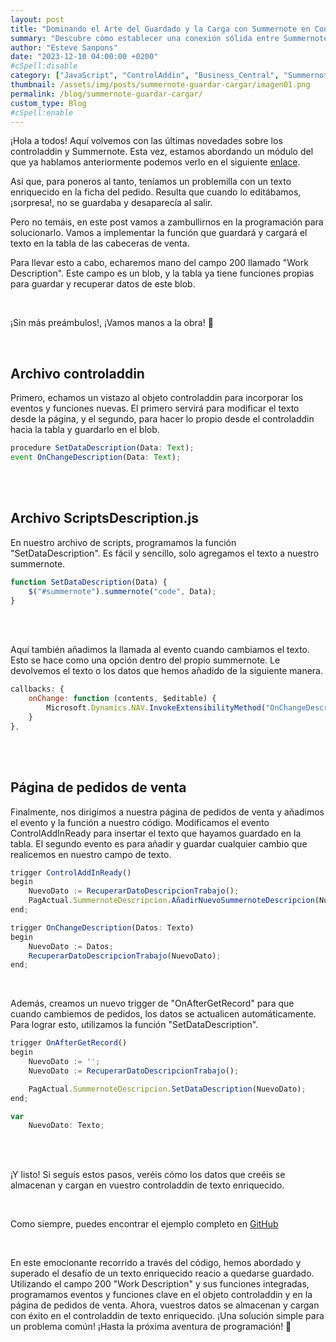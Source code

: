 ```yaml
---
layout: post
title: "Dominando el Arte del Guardado y la Carga con Summernote en ControlAddIn de Business Central"
summary: "Descubre cómo establecer una conexión sólida entre Summernote y la tabla de cabeceras de venta en Business Central. Este artículo te guiará paso a paso para garantizar que cada edición que realices en este editor de texto enriquecido se guarde y cargue de manera eficiente."
author: "Esteve Sanpons"
date: "2023-12-10 04:00:00 +0200"
#cSpell:disable
category: ["JavaScript", "ControlAddin", "Business_Central", "Summernote"]
thumbnail: /assets/img/posts/summernote-guardar-cargar/imagen01.png
permalink: /blog/summernote-guardar-cargar/
custom_type: Blog
#cSpell:enable
---
```


¡Hola a todos! Aquí volvemos con las últimas novedades sobre los controladdin y Summernote. Esta vez, estamos abordando un módulo del que ya hablamos anteriormente podemos verlo en el siguiente [enlace](/categorias/Summernote/).

Así que, para poneros al tanto, teníamos un problemilla con un texto enriquecido en la ficha del pedido. Resulta que cuando lo editábamos, ¡sorpresa!, no se guardaba y desaparecía al salir.

Pero no temáis, en este post vamos a zambullirnos en la programación para solucionarlo. Vamos a implementar la función que guardará y cargará el texto en la tabla de las cabeceras de venta.

Para llevar esto a cabo, echaremos mano del campo 200 llamado "Work Description". Este campo es un blob, y la tabla ya tiene funciones propias para guardar y recuperar datos de este blob.

<br>

¡Sin más preámbulos!, ¡Vamos manos a la obra! 🤩

<br>

## Archivo controladdin

Primero, echamos un vistazo al objeto controladdin para incorporar los eventos y funciones nuevas. El primero servirá para modificar el texto desde la página, y el segundo, para hacer lo propio desde el controladdin hacia la tabla y guardarlo en el blob.

```javascript
procedure SetDataDescription(Data: Text);
event OnChangeDescription(Data: Text);
```

<br><br>

## Archivo ScriptsDescription.js

En nuestro archivo de scripts, programamos la función "SetDataDescription". Es fácil y sencillo, solo agregamos el texto a nuestro summernote.

```javascript
function SetDataDescription(Data) {
    $("#summernote").summernote("code", Data);
}
```

<br><br>

Aquí también añadimos la llamada al evento cuando cambiamos el texto. Esto se hace como una opción dentro del propio summernote. Le devolvemos el texto o los datos que hemos añadido de la siguiente manera.

```javascript
callbacks: {
    onChange: function (contents, $editable) {
        Microsoft.Dynamics.NAV.InvokeExtensibilityMethod("OnChangeDescription", [contents]);
    }
},
```

<br><br>

## Página de pedidos de venta

Finalmente, nos dirigimos a nuestra página de pedidos de venta y añadimos el evento y la función a nuestro código. Modificamos el evento ControlAddInReady para insertar el texto que hayamos guardado en la tabla. El segundo evento es para añadir y guardar cualquier cambio que realicemos en nuestro campo de texto.

```javascript
trigger ControlAddInReady()
begin
    NuevoDato := RecuperarDatoDescripcionTrabajo();
    PagActual.SummernoteDescripcion.AñadirNuevoSummernoteDescripcion(NuevoDato, CrearJson());
end;

trigger OnChangeDescription(Datos: Texto)
begin
    NuevoDato := Datos;
    RecuperarDatoDescripcionTrabajo(NuevoDato);
end;
```

<br>

Además, creamos un nuevo trigger de "OnAfterGetRecord" para que cuando cambiemos de pedidos, los datos se actualicen automáticamente. Para lograr esto, utilizamos la función "SetDataDescription".

```javascript
trigger OnAfterGetRecord()
begin
    NuevoDato := '';
    NuevoDato := RecuperarDatoDescripcionTrabajo();

    PagActual.SummernoteDescripcion.SetDataDescription(NuevoDato);
end;

var
    NuevoDato: Texto;
```

<br><br>

¡Y listo! Si seguís estos pasos, veréis cómo los datos que creéis se almacenan y cargan en vuestro controladdin de texto enriquecido.

<br>

Como siempre, puedes encontrar el ejemplo completo en [GitHub](https://github.com/Esanpons/ControlAddIns-Business-Central)

<br>

En este emocionante recorrido a través del código, hemos abordado y superado el desafío de un texto enriquecido reacio a quedarse guardado. Utilizando el campo 200 "Work Description" y sus funciones integradas, programamos eventos y funciones clave en el objeto controladdin y en la página de pedidos de venta. Ahora, vuestros datos se almacenan y cargan con éxito en el controladdin de texto enriquecido. ¡Una solución simple para un problema común! ¡Hasta la próxima aventura de programación! 🚀
